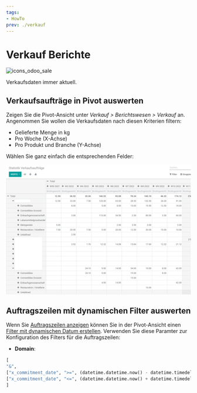 ```yaml
---
tags:
- HowTo
prev: ./verkauf
---
```

# Verkauf Berichte
![icons_odoo_sale](assets/icons_odoo_sale.png)

Verkaufsdaten immer aktuell.

## Verkaufsaufträge in Pivot auswerten

Zeigen Sie die Pivot-Ansicht unter *Verkauf > Berichtswesen > Verkauf* an. Angenommen Sie wollen die Verkaufsdaten nach diesen Kriterien filtern:

* Gelieferte Menge in kg  
* Pro Woche (X-Achse)
* Pro Produkt und Branche (Y-Achse)

Wählen Sie ganz einfach die entsprechenden Felder:

![](assets/Verkauf%20Berichte%20Verkaufszeilen.png)

## Auftragszeilen mit dynamischen Filter auswerten

Wenn Sie [Auftragszeilen anzeigen](Verkauf.md#Auftragszeilen%20anzeigen) können Sie in der Pivot-Ansicht einen [Filter mit dynamischen Datum erstellen](Entwicklung%20Ansichten.md#Filter%20mit%20dynamischen%20Datum%20erstellen). Verwenden Sie diese Paramter zur Konfiguration des Filters für die Auftragszeilen:

* **Domain**: 

```python
[
"&",
["x_commitment_date", ">=", (datetime.datetime.now() - datetime.timedelta(weeks=2)).strftime('%Y-%m-%d')],
["x_commitment_date", "<=", (datetime.datetime.now() + datetime.timedelta(weeks=2)).strftime('%Y-%m-%d')]
]
```